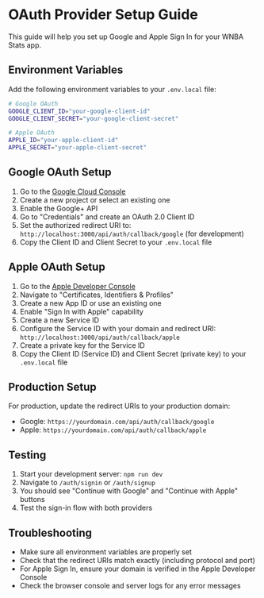 # OAuth Provider Setup Guide

This guide will help you set up Google and Apple Sign In for your WNBA Stats app.

## Environment Variables

Add the following environment variables to your `.env.local` file:

```bash
# Google OAuth
GOOGLE_CLIENT_ID="your-google-client-id"
GOOGLE_CLIENT_SECRET="your-google-client-secret"

# Apple OAuth
APPLE_ID="your-apple-client-id"
APPLE_SECRET="your-apple-client-secret"
```

## Google OAuth Setup

1. Go to the [Google Cloud Console](https://console.cloud.google.com/)
2. Create a new project or select an existing one
3. Enable the Google+ API
4. Go to "Credentials" and create an OAuth 2.0 Client ID
5. Set the authorized redirect URI to: `http://localhost:3000/api/auth/callback/google` (for development)
6. Copy the Client ID and Client Secret to your `.env.local` file

## Apple OAuth Setup

1. Go to the [Apple Developer Console](https://developer.apple.com/)
2. Navigate to "Certificates, Identifiers & Profiles"
3. Create a new App ID or use an existing one
4. Enable "Sign In with Apple" capability
5. Create a new Service ID
6. Configure the Service ID with your domain and redirect URI: `http://localhost:3000/api/auth/callback/apple`
7. Create a private key for the Service ID
8. Copy the Client ID (Service ID) and Client Secret (private key) to your `.env.local` file

## Production Setup

For production, update the redirect URIs to your production domain:

- Google: `https://yourdomain.com/api/auth/callback/google`
- Apple: `https://yourdomain.com/api/auth/callback/apple`

## Testing

1. Start your development server: `npm run dev`
2. Navigate to `/auth/signin` or `/auth/signup`
3. You should see "Continue with Google" and "Continue with Apple" buttons
4. Test the sign-in flow with both providers

## Troubleshooting

- Make sure all environment variables are properly set
- Check that the redirect URIs match exactly (including protocol and port)
- For Apple Sign In, ensure your domain is verified in the Apple Developer Console
- Check the browser console and server logs for any error messages 